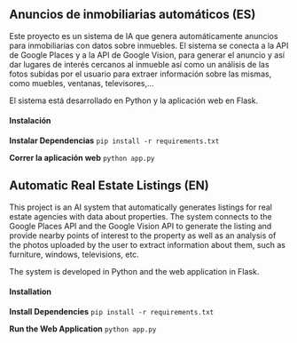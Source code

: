 ## Anuncios de inmobiliarias automáticos (ES)

Este proyecto es un sistema de IA que genera automáticamente anuncios para inmobiliarias con datos sobre inmuebles. El sistema se conecta a la API de Google Places y a la API de Google Vision, para generar el anuncio y así dar lugares de interés cercanos al inmueble así como un análisis de las fotos subidas por el usuario para extraer información sobre las mismas, como muebles, ventanas, televisores,...

El sistema está desarrollado en Python y la aplicación web en Flask.

#### Instalación

__Instalar Dependencias__
`pip install -r requirements.txt`

__Correr la aplicación web__
`python app.py`

## Automatic Real Estate Listings (EN)

This project is an AI system that automatically generates listings for real estate agencies with data about properties. The system connects to the Google Places API and the Google Vision API to generate the listing and provide nearby points of interest to the property as well as an analysis of the photos uploaded by the user to extract information about them, such as furniture, windows, televisions, etc.

The system is developed in Python and the web application in Flask.

#### Installation

__Install Dependencies__
`pip install -r requirements.txt`

__Run the Web Application__
`python app.py`

